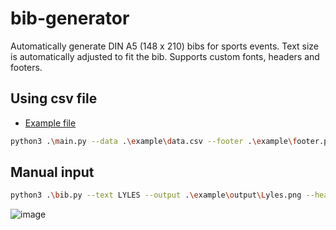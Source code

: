 # bib-generator

Automatically generate DIN A5 (148 x 210) bibs for sports events. Text size is automatically adjusted to fit the bib. Supports custom fonts, headers and footers.

## Using csv file

- [Example file](data.dsv)



```bash
python3 .\main.py --data .\example\data.csv --footer .\example\footer.png  --output .\example\output\ --font .\example\agency_fb.ttf --seperator ';'
```

## Manual input

```bash
python3 .\bib.py --text LYLES --output .\example\output\Lyles.png --header .\example\globus.png --font .\example\agency_fb.ttf  --footer .\example\footer.png --footer .\example\footer.png --header-offset 60
```

![image](https://github.com/nimarion/bib-generator/assets/23435250/5a7272fb-e5bb-4117-b3e0-b769daf06912)

